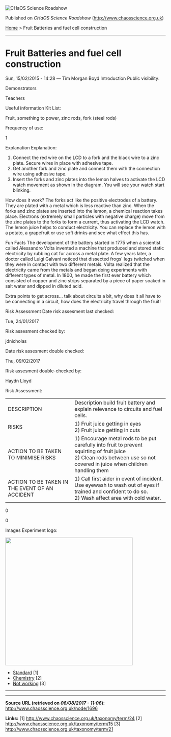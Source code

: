 <img src="http://www.chaosscience.org.uk/sites/default/files/garland_logo.png" alt="CHaOS Science Roadshow" id="logo" class="print-logo" />

Published on *CHaOS Science Roadshow* (<http://www.chaosscience.org.uk>)

[Home](http://www.chaosscience.org.uk/) &gt; Fruit Batteries and fuel cell construction

------------------------------------------------------------------------

Fruit Batteries and fuel cell construction
==========================================

<span class="submitted">Sun, 15/02/2015 - 14:28 — Tim Morgan Boyd</span>
Introduction
Public visibility: 

Demonstrators

Teachers

Useful information
Kit List: 

Fruit, something to power, zinc rods, fork (steel rods)

Frequency of use: 

1

Explanation
Explanation: 

1. Connect the red wire on the LCD to a fork and the black wire to a zinc plate. Secure wires in place with adhesive tape.
2. Get another fork and zinc plate and connect them with the connection wire using adhesive tape.
3. Insert the forks and zinc plates into the lemon halves to activate the LCD watch movement as shown in the diagram. You will see your watch start blinking.

How does it work?
The forks act like the positive electrodes of a battery. They are plated with a metal which is less reactive than zinc. When the forks and zinc plates are inserted into the lemon, a chemical reaction takes place. Electrons (extremely small particles with negative charge) move from the zinc plates to the forks to form a current, thus activating the LCD watch. The lemon juice helps to conduct electricity. You can replace the lemon with a potato, a grapefruit or use soft drinks and see what effect this has.

Fun Facts
The development of the battery started in 1775 when a scientist called Alessandro Volta invented a machine that produced and stored static electricity by rubbing cat fur across a metal plate. A few years later, a doctor called Luigi Galvani noticed that dissected frogs' legs twitched when they were in contact with two different metals. Volta realized that the electricity came from the metals and began doing experiments with different types of metal. In 1800, he made the first ever battery which consisted of copper and zinc strips separated by a piece of paper soaked in salt water and dipped in diluted acid.

Extra points to get across... talk about circuits a bit, why does it all have to be connecting in a circuit, how does the electricity travel through the fruit!

Risk Assessment
Date risk assesment last checked: 

<span class="date-display-single">Tue, 24/01/2017</span>

Risk assesment checked by: 

jdnicholas

Date risk assesment double checked: 

<span class="date-display-single">Thu, 09/02/2017</span>

Risk assesment double-checked by: 

Haydn Lloyd

Risk Assessment: 

<table>
<tbody>
<tr class="odd">
<td>DESCRIPTION</td>
<td>Description build fruit battery and explain relevance to circuits and fuel cells.</td>
</tr>
<tr class="even">
<td>RISKS</td>
<td>1) Fruit juice getting in eyes<br />
2) Fruit juice getting in cuts</td>
</tr>
<tr class="odd">
<td>ACTION TO BE TAKEN TO MINIMISE RISKS</td>
<td>1) Encourage metal rods to be put carefully into fruit to prevent squirting of fruit juice<br />
2) Clean rods between use so not covered in juice when children handling them</td>
</tr>
<tr class="even">
<td>ACTION TO BE TAKEN IN THE EVENT OF AN ACCIDENT</td>
<td>1) Call first aider in event of incident. Use eyewash to wash out of eyes if trained and confident to do so.<br />
2) Wash affect area with cold water.</td>
</tr>
</tbody>
</table>

0

0

Images
Experiment logo: 

<img src="http://www.chaosscience.org.uk/sites/default/files/imagefield_default_images/unknownexpt.png?1321624030" class="imagefield imagefield-field_experiment_logo" width="400" height="400" />

-   [Standard](http://www.chaosscience.org.uk/taxonomy/term/24 "A standard CHaOS experiment, useable for all hands-on events.") <span class="print-footnote">\[1\]</span>
-   [Chemistry](http://www.chaosscience.org.uk/taxonomy/term/15) <span class="print-footnote">\[2\]</span>
-   [Not working](http://www.chaosscience.org.uk/taxonomy/term/21 "Experiment does not work at the moment, in need of serious repair.") <span class="print-footnote">\[3\]</span>

****

------------------------------------------------------------------------

**Source URL (retrieved on *06/08/2017 - 11:06*):** <http://www.chaosscience.org.uk/node/1696>

**Links:**
\[1\] http://www.chaosscience.org.uk/taxonomy/term/24
\[2\] http://www.chaosscience.org.uk/taxonomy/term/15
\[3\] http://www.chaosscience.org.uk/taxonomy/term/21

